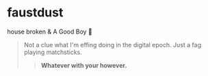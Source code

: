 # faustdust

house broken & A Good Boy :wolf:

> Not a clue what I'm effing doing in the digital epoch. Just a fag playing matchsticks.
>> **Whatever with your however.**
